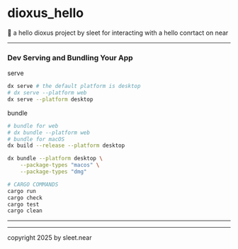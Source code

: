 # dioxus_hello
🧬 a hello dioxus project by sleet for interacting with a hello conrtact on near 

----

### Dev Serving and Bundling Your App

serve
```bash
dx serve # the default platform is desktop
# dx serve --platform web
dx serve --platform desktop
```

bundle
```sh
# bundle for web
# dx bundle --platform web
# bundle for macOS
dx build --release --platform desktop

dx bundle --platform desktop \
    --package-types "macos" \
    --package-types "dmg"
```

```bash
# CARGO COMMANDS
cargo run
cargo check
cargo test
cargo clean
```

---






---

copyright 2025 by sleet.near
